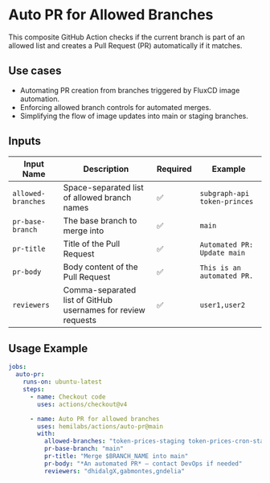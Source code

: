 # Auto PR for Allowed Branches

This composite GitHub Action checks if the current branch is part of an allowed list and creates a Pull Request (PR) automatically if it matches.

## Use cases

- Automating PR creation from branches triggered by FluxCD image automation.
- Enforcing allowed branch controls for automated merges.
- Simplifying the flow of image updates into main or staging branches.

## Inputs

| Input Name        | Description                                                   | Required | Example                        |
|-------------------|---------------------------------------------------------------|----------|---------------------------------|
| `allowed-branches`| Space-separated list of allowed branch names                  | ✅        | `subgraph-api token-princes`   |
| `pr-base-branch`  | The base branch to merge into                                 | ✅        | `main`                         |
| `pr-title`        | Title of the Pull Request                                     | ✅        | `Automated PR: Update main`    |
| `pr-body`         | Body content of the Pull Request                              | ✅        | `This is an automated PR.`     |
| `reviewers`       | Comma-separated list of GitHub usernames for review requests  | ✅        | `user1,user2`                  |

## Usage Example

```yaml
jobs:
  auto-pr:
    runs-on: ubuntu-latest
    steps:
      - name: Checkout code
        uses: actions/checkout@v4

      - name: Auto PR for allowed branches
        uses: hemilabs/actions/auto-pr@main
        with:
          allowed-branches: "token-prices-staging token-prices-cron-staging"
          pr-base-branch: "main"
          pr-title: "Merge $BRANCH_NAME into main" 
          pr-body: "*An automated PR* — contact DevOps if needed"
          reviewers: "dhidalgX,gabmontes,gndelia"
